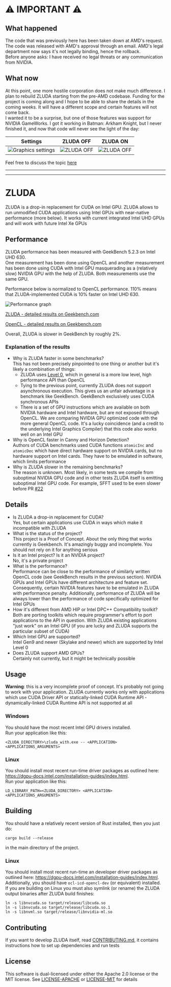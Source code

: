 # :warning: IMPORTANT :warning:

## What happened
The code that was previously here has been taken down at AMD's request.
The code was released with AMD's approval through an email. AMD's legal department now says it's not legally binding, hence the rollback.  
Before anyone asks: I have received no legal threats or any communication from NVIDIA.

## What now
At this point, one more hostile corporation does not make much difference. I plan to rebuild ZLUDA starting from the pre-AMD codebase. Funding for the project is coming along and I hope to be able to share the details in the coming weeks. It will have a different scope and certain features will not come back.  
I wanted it to be a surprise, but one of those features was support for NVIDIA GameWorks. I got it working in Batman: Arkham Knight, but I never finished it, and now that code will never see the light of the day:

| Settings | ZLUDA OFF | ZLUDA ON
:---:|:---:|:---:
![Graphics settings](https://imgur.com/yUB4MpQ.jpg) | ![ZLUDA OFF](https://imgur.com/XEtL2kx.jpg)  |  ![ZLUDA OFF](https://imgur.com/TEo9XcQ.jpg)

Feel free to discuss the topic [here](https://github.com/vosen/ZLUDA/discussions/261)

---
---

# ZLUDA

ZLUDA is a drop-in replacement for CUDA on Intel GPU. ZLUDA allows to run unmodified CUDA applications using Intel GPUs with near-native performance (more below). It works with current integrated Intel UHD GPUs and will work with future Intel Xe GPUs

## Performance

ZLUDA performance has been measured with GeekBench 5.2.3 on Intel UHD 630.\
One measurement has been done using OpenCL and another measurement has been done using CUDA with Intel GPU masquerading as a (relatively slow) NVIDIA GPU with the help of ZLUDA. Both measurements use the same GPU.

Performance below is normalized to OpenCL performance. 110% means that ZLUDA-implemented CUDA is 10% faster on Intel UHD 630.

![Performance graph](GeekBench_5_2_3.svg)

[ZLUDA - detailed results on Geekbench.com](https://browser.geekbench.com/v5/compute/2305009)

[OpenCL - detailed results on Geekbench.com](https://browser.geekbench.com/v5/compute/2304997)

Overall, ZLUDA is slower in GeekBench by roughly 2%.

### Explanation of the results
 * Why is ZLUDA faster in some benchmarks?\
   This has not been precisely pinpointed to one thing or another but it's likely a combination of things:
   * ZLUDA uses [Level 0](https://spec.oneapi.com/level-zero/latest/index.html), which in general is a more low level, high performance API than OpenCL
   * Tying to the previous point, currently ZLUDA does not support asynchronous execution. This gives us an unfair advantage in a benchmark like GeekBench. GeekBench exclusively uses CUDA synchronous APIs
   * There is a set of GPU instructions which are available on both NVIDIA hardware and Intel hardware, but are not exposed through OpenCL. We are comparing NVIDIA GPU optimized code with the more general OpenCL code. It's a lucky coincidence (and a credit to the underlying Intel Graphics Compiler) that this code also works well on an Intel GPU
 * Why is OpenCL faster in Canny and Horizon Detection?\
   Authors of CUDA benchmarks used CUDA functions `atomicInc` and `atomicDec` which have direct hardware support on NVIDIA cards, but no hardware support on Intel cards. They have to be emulated in software, which limits performance
 * Why is ZLUDA slower in the remaining benchmarks?\
   The reason is unknown. Most likely, in some tests we compile from suboptimal NVIDIA GPU code and in other tests ZLUDA itself is emitting suboptimal Intel GPU code. For example, SFFT used to be even slower before PR [#22](https://github.com/vosen/ZLUDA/pull/22)
   

## Details

 * Is ZLUDA a drop-in replacement for CUDA?\
   Yes, but certain applications use CUDA in ways which make it incompatible with  ZLUDA
 * What is the status of the project?\
   This project is a Proof of Concept. About the only thing that works currently is  Geekbench. It's amazingly buggy and incomplete. You  should not rely on it for anything serious
 * Is it an Intel project? Is it an NVIDIA project?\
   No, it's a private project
 * What is the performance?\
   Performance can be close to the performance of similarly written OpenCL code (see  GeekBench results in the previous section).  NVIDIA GPUs and Intel GPUs have  different architecture and feature set. Consequently, certain NVIDIA features have  to be emulated in ZLUDA with performance penalty. Additionally, performance of  ZLUDA will be always lower than the performance of code specifically optimized for Intel GPUs
 * How it's different from AMD HIP or Intel DPC++ Compatibility toolkit?\
   Both are porting toolkits which require programmer's effort to port applications  to the API in question. With ZLUDA existing applications "just work" on an Intel  GPU (if you are lucky and ZLUDA supports the particular subset of CUDA)
 * Which Intel GPU are supported?\
   Intel Gen9 and newer (Skylake and newer) which are supported by Intel Level 0
 * Does ZLUDA support AMD GPUs?\
   Certainly not currently, but it might be technically possible


## Usage
**Warning**: this is a very incomplete proof of concept. It's probably not going to work with your application. ZLUDA currently works only with applications which use CUDA Driver API or statically-linked CUDA Runtime API - dynamically-linked CUDA Runtime API is not supported at all

### Windows
You should have the most recent Intel GPU drivers installed.\
Run your application like this:
```
<ZLUDA_DIRECTORY>\zluda_with.exe -- <APPLICATION> <APPLICATIONS_ARGUMENTS>
```

### Linux
You should install most recent run-time driver packages as outlined here: https://dgpu-docs.intel.com/installation-guides/index.html.  
Run your application like this:
```
LD_LIBRARY_PATH=<ZLUDA_DIRECTORY> <APPLICATION> <APPLICATIONS_ARGUMENTS>
```

## Building
You should have a relatively recent version of Rust installed, then you just do:

```
cargo build --release
```
in the main directory of the project.  
### Linux
You should install most recent run-time an developer driver packages as outlined here: https://dgpu-docs.intel.com/installation-guides/index.html. Additionally, you should have `ocl-icd-opencl-dev` (or equivalent) installed.  
If you are building on Linux you must also symlink (or rename) the ZLUDA output binaries after ZLUDA build finishes:
```
ln -s libnvcuda.so target/release/libcuda.so
ln -s libnvcuda.so target/release/libcuda.so.1
ln -s libnvml.so target/release/libnvidia-ml.so
```

## Contributing

If you want to develop ZLUDA itself, read [CONTRIBUTING.md](CONTRIBUTING.md), it contains instructions how to set up dependencies and run tests


## License

This software is dual-licensed under either the Apache 2.0 license or the MIT license. See [LICENSE-APACHE](LICENSE-APACHE) or [LICENSE-MIT](LICENSE-MIT) for details
